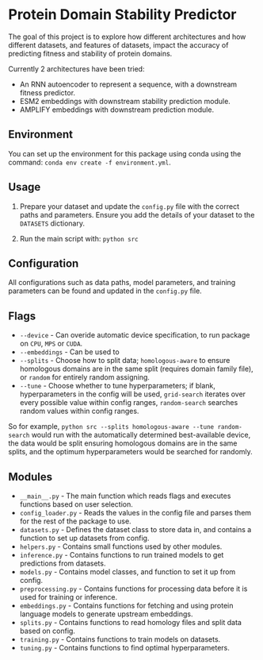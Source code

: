 # Protein Domain Stability Predictor

The goal of this project is to explore how different architectures and how different datasets, and features of datasets, impact the accuracy of predicting fitness and stability of protein domains.

Currently 2 architectures have been tried:

- An RNN autoencoder to represent a sequence, with a downstream fitness predictor.
- ESM2 embeddings with downstream stability prediction module.
- AMPLIFY embeddings with downstream prediction module.
## Environment

You can set up the environment for this package using conda using the command: ```conda env create -f environment.yml```.

## Usage

1. Prepare your dataset and update the ```config.py``` file with the correct paths and parameters. Ensure you add the details of your dataset to the ```DATASETS``` dictionary.

2. Run the main script with:
    ```python src```

## Configuration

All configurations such as data paths, model parameters, and training parameters can be found and updated in the `config.py` file.

## Flags

- ```--device```                    - Can overide automatic device specification, to run package on ```CPU```, ```MPS``` or ```CUDA```.
- ```--embeddings```                - Can be used to
- ```--splits```                    - Choose how to split data; ```homologous-aware``` to ensure homologous domains are in the same split (requires domain family file), or ```random``` for entirely random assigning.
- ```--tune```                      - Choose whether to tune hyperparameters; if blank, hyperparameters in the config will be used, ```grid-search``` iterates over every possible value within config ranges, ```random-search``` searches random values within config ranges.

So for example, ```python src --splits homologous-aware --tune random-search``` would run with the automatically determined best-available device, the data would be split ensuring homologous domains are in the same splits, and the optimum hyperparameters would be searched for randomly.

## Modules

- ```__main__.py```                 - The main function which reads flags and executes functions based on user selection.
- ```config_loader.py```            - Reads the values in the config file and parses them for the rest of the package to use.
- ```datasets.py```                 - Defines the dataset class to store data in, and contains a function to set up datasets from config.
- ```helpers.py```                  - Contains small functions used by other modules.
- ```inference.py```                - Contains functions to run trained models to get predictions from datasets.
- ```models.py```                   - Contains model classes, and function to set it up from config.
- ```preprocessing.py```            - Contains functions for processing data before it is used for training or inference.
- ```embeddings.py```               - Contains functions for fetching and using protein language models to generate upstream embeddings.
- ```splits.py```                   - Contains functions to read homology files and split data based on config.
- ```training.py```                 - Contains functions to train models on datasets.
- ```tuning.py```                   - Contains functions to find optimal hyperparameters.
